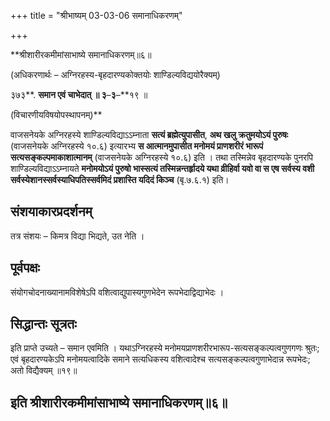 +++
title = "श्रीभाष्यम् 03-03-06 समानाधिकरणम्"

+++


**श्रीशारीरकमीमांसाभाष्ये समानाधिकरणम्॥६॥

(अधिकरणार्थः – अग्निरहस्य-बृहदारण्यकोक्तयोः शाण्डिल्यविद्ययोरैक्यम्)

३७३**. **समान एवं चाभेदात् ॥ ३**–**३**–**१९ ॥

(विचारणीयविषयोपस्थापनम्)**

वाजसनेयके अग्निरहस्ये शाण्डिल्यविद्याऽऽम्नाता **सत्यं ब्रह्मेत्युपासीत**, **अथ खलु क्रतुमयोऽयं पुरुषः** (वाजसनेयके अग्निरहस्ये १०.६) इत्यारभ्य **स आत्मानमुपासीत मनोमयं प्राणशरीरं भारूपं सत्यसङ्कल्पमाकाशात्मानम्** (वाजसनेयके अग्निरहस्ये १०.६) इति । तथा तस्मिन्नेव बृहदारण्यके पुनरपि शाण्डिल्यविद्याऽऽम्नायते **मनोमयोऽयं पुरुषो भास्सत्यं तस्मिन्नन्तर्हृादये यथा व्रीहिर्वा यवो वा स एष सर्वस्य वशी सर्वस्येशानस्सर्वस्याधिपतिस्सर्वमिदं प्रशास्ति यदिदं किञ्च** (बृ.७.६.१) इति।

## संशयाकारप्रदर्शनम्

तत्र संशयः – किमत्र विद्या भिद्यते, उत नेति ।

## पूर्वपक्षः

संयोगचोदनाख्यानामविशेषेऽपि वशित्वाद्युपास्यगुणभेदेन रूपभेदाद्विद्याभेदः ।

## सिद्धान्तः सूत्रतः

इति प्राप्ते उच्यते – समान एवमिति । यथाऽग्निरहस्ये मनोमयप्राणशरीरभारूप-सत्यसङ्कल्पत्वगुणगणः श्रुतः; एवं बृहदारण्यकेऽपि मनोमयत्वादिके समाने सत्यधिकस्य वशित्वादेश्च सत्यसङ्कल्पत्वगुणाभेदान्न रूपभेदः; अतो विद्यैक्यम् ॥१९॥

## इति श्रीशारीरकमीमांसाभाष्ये समानाधिकरणम्॥६॥


